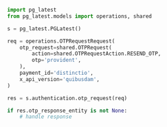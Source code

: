 <!-- Start SDK Example Usage -->


```python
import pg_latest
from pg_latest.models import operations, shared

s = pg_latest.PGLatest()

req = operations.OTPRequestRequest(
    otp_request=shared.OTPRequest(
        action=shared.OTPRequestAction.RESEND_OTP,
        otp='provident',
    ),
    payment_id='distinctio',
    x_api_version='quibusdam',
)

res = s.authentication.otp_request(req)

if res.otp_response_entity is not None:
    # handle response
```
<!-- End SDK Example Usage -->